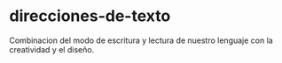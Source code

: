 # direcciones-de-texto
Combinacion del modo de escritura y lectura de nuestro lenguaje con la creatividad y el diseño. 
